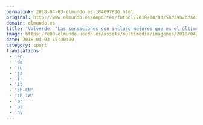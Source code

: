 ```yaml
---
permalink: 2018-04-03-elmundo.es-184097830.html
original: http://www.elmundo.es/deportes/futbol/2018/04/03/5ac39a2bca474162298b45b4.html
domain: elmundo.es
title: 'Valverde: "Las sensaciones son incluso mejores que en el último triplete"'
image: https://e00-elmundo.uecdn.es/assets/multimedia/imagenes/2018/04/03/15227683033280.jpg
date: 2018-04-03 15:30:09
category: sport
translations: 
 - 'en'
 - 'de'
 - 'ru'
 - 'ja'
 - 'fr'
 - 'it'
 - 'zh-CN'
 - 'zh-TW'
 - 'ar'
 - 'pt'
 - 'hy'
---
```


